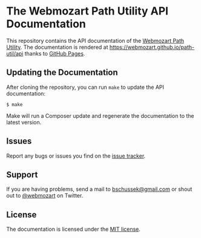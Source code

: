 The Webmozart Path Utility API Documentation
============================================

This repository contains the API documentation of the [Webmozart Path Utility]. 
The documentation is rendered at https://webmozart.github.io/path-util/api thanks 
to [GitHub Pages].

Updating the Documentation
--------------------------

After cloning the repository, you can run `make` to update the API documentation:

    $ make
    
Make will run a Composer update and regenerate the documentation to the latest
version.

Issues
------

Report any bugs or issues you find on the [issue tracker].

Support
-------

If you are having problems, send a mail to bschussek@gmail.com or shout out to
[@webmozart] on Twitter.

License
-------

The documentation is licensed under the [MIT license].

[Webmozart Path Utility]: https://github.com/webmozart/path-util
[GitHub Pages]: https://pages.github.com
[issue tracker]: https://github.com/webmozart/path-util/issues
[@webmozart]: https://twitter.com/PuliPHP
[MIT license]: LICENSE
